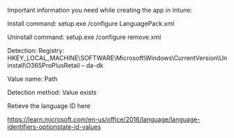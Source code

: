 Important information you need while creating the app in Intune:

Install command: setup.exe /configure LanguagePack.xml

Uninstall command: setup.exe /configure remove.xml

Detection:
Registry: HKEY_LOCAL_MACHINE\SOFTWARE\Microsoft\Windows\CurrentVersion\Uninstall\O365ProPlusRetail – da-dk

Value name: Path

Detection method: Value exists

Retieve the language ID here

https://learn.microsoft.com/en-us/office/2016/language/language-identifiers-optionstate-id-values
